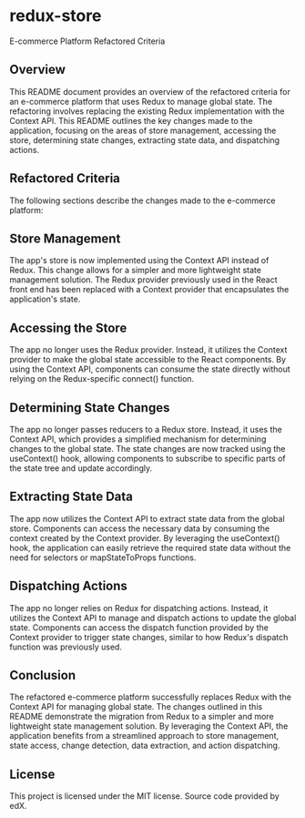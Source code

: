 # redux-store
E-commerce Platform Refactored Criteria

## Overview
This README document provides an overview of the refactored criteria for an e-commerce platform that uses Redux to manage global state. The refactoring involves replacing the existing Redux implementation with the Context API. This README outlines the key changes made to the application, focusing on the areas of store management, accessing the store, determining state changes, extracting state data, and dispatching actions.

## Refactored Criteria
The following sections describe the changes made to the e-commerce platform:

## Store Management
The app's store is now implemented using the Context API instead of Redux. This change allows for a simpler and more lightweight state management solution.
The Redux provider previously used in the React front end has been replaced with a Context provider that encapsulates the application's state.
## Accessing the Store
The app no longer uses the Redux provider. Instead, it utilizes the Context provider to make the global state accessible to the React components.
By using the Context API, components can consume the state directly without relying on the Redux-specific connect() function.
## Determining State Changes
The app no longer passes reducers to a Redux store. Instead, it uses the Context API, which provides a simplified mechanism for determining changes to the global state.
The state changes are now tracked using the useContext() hook, allowing components to subscribe to specific parts of the state tree and update accordingly.
## Extracting State Data
The app now utilizes the Context API to extract state data from the global store. Components can access the necessary data by consuming the context created by the Context provider.
By leveraging the useContext() hook, the application can easily retrieve the required state data without the need for selectors or mapStateToProps functions.
## Dispatching Actions
The app no longer relies on Redux for dispatching actions. Instead, it utilizes the Context API to manage and dispatch actions to update the global state.
Components can access the dispatch function provided by the Context provider to trigger state changes, similar to how Redux's dispatch function was previously used.
## Conclusion
The refactored e-commerce platform successfully replaces Redux with the Context API for managing global state. The changes outlined in this README demonstrate the migration from Redux to a simpler and more lightweight state management solution. By leveraging the Context API, the application benefits from a streamlined approach to store management, state access, change detection, data extraction, and action dispatching.

## License
This project is licensed under the MIT license. Source code provided by edX.
``` 